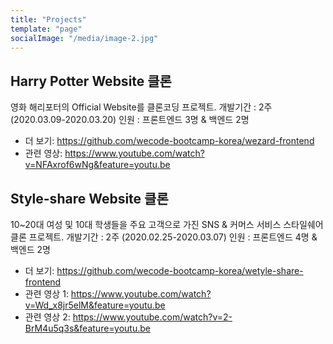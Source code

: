 ```yaml
---
title: "Projects"
template: "page"
socialImage: "/media/image-2.jpg"
---
```


## Harry Potter Website 클론

영화 해리포터의 Official Website를 클론코딩 프로젝트.
개발기간 : 2주 (2020.03.09-2020.03.20)
인원 : 프론트엔드 3명 & 백엔드 2명

- 더 보기: https://github.com/wecode-bootcamp-korea/wezard-frontend
- 관련 영상: https://www.youtube.com/watch?v=NFAxrof6wNg&feature=youtu.be

## Style-share Website 클론

10~20대 여성 및 10대 학생들을 주요 고객으로 가진 SNS & 커머스 서비스 스타일쉐어 클론 프로젝트.
개발기간 : 2주 (2020.02.25-2020.03.07)
인원 : 프론트엔드 4명 & 백엔드 2명

- 더 보기: https://github.com/wecode-bootcamp-korea/wetyle-share-frontend
- 관련 영상 1: https://www.youtube.com/watch?v=Wd_x8jr5elM&feature=youtu.be
- 관련 영상 2: https://www.youtube.com/watch?v=2-BrM4u5q3s&feature=youtu.be
